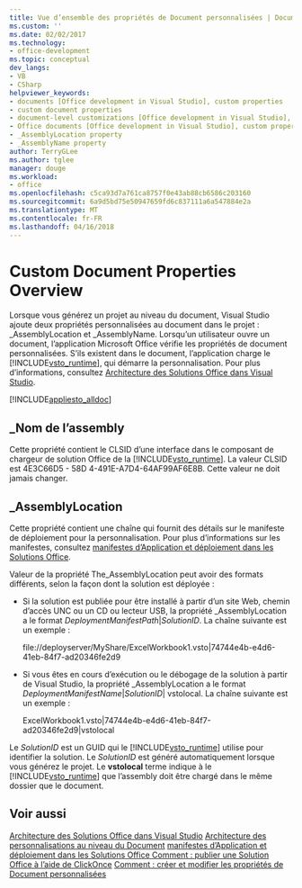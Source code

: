 ```yaml
---
title: Vue d’ensemble des propriétés de Document personnalisées | Documents Microsoft
ms.custom: ''
ms.date: 02/02/2017
ms.technology:
- office-development
ms.topic: conceptual
dev_langs:
- VB
- CSharp
helpviewer_keywords:
- documents [Office development in Visual Studio], custom properties
- custom document properties
- document-level customizations [Office development in Visual Studio], custom properties
- Office documents [Office development in Visual Studio], custom properties
- _AssemblyLocation property
- _AssemblyName property
author: TerryGLee
ms.author: tglee
manager: douge
ms.workload:
- office
ms.openlocfilehash: c5ca93d7a761ca8757f0e43ab88cb6586c203160
ms.sourcegitcommit: 6a9d5bd75e50947659fd6c837111a6a547884e2a
ms.translationtype: MT
ms.contentlocale: fr-FR
ms.lasthandoff: 04/16/2018
---
```

# <a name="custom-document-properties-overview"></a>Custom Document Properties Overview

Lorsque vous générez un projet au niveau du document, Visual Studio ajoute deux propriétés personnalisées au document dans le projet : \_AssemblyLocation et \_AssemblyName. Lorsqu’un utilisateur ouvre un document, l’application Microsoft Office vérifie les propriétés de document personnalisées. S’ils existent dans le document, l’application charge le [!INCLUDE[vsto_runtime](../vsto/includes/vsto-runtime-md.md)], qui démarre la personnalisation. Pour plus d’informations, consultez [Architecture des Solutions Office dans Visual Studio](../vsto/architecture-of-office-solutions-in-visual-studio.md).

 [!INCLUDE[appliesto_alldoc](../vsto/includes/appliesto-alldoc-md.md)]

## <a name="assemblyname"></a>\_Nom de l’assembly

Cette propriété contient le CLSID d’une interface dans le composant de chargeur de solution Office de la [!INCLUDE[vsto_runtime](../vsto/includes/vsto-runtime-md.md)]. La valeur CLSID est 4E3C66D5 - 58D 4-491E-A7D4-64AF99AF6E8B. Cette valeur ne doit jamais changer.

## <a name="assemblylocation"></a>\_AssemblyLocation

Cette propriété contient une chaîne qui fournit des détails sur le manifeste de déploiement pour la personnalisation. Pour plus d’informations sur les manifestes, consultez [manifestes d’Application et déploiement dans les Solutions Office](../vsto/application-and-deployment-manifests-in-office-solutions.md).

 Valeur de la propriété The_AssemblyLocation peut avoir des formats différents, selon la façon dont la solution est déployée :

- Si la solution est publiée pour être installé à partir d’un site Web, chemin d’accès UNC ou un CD ou lecteur USB, la propriété _AssemblyLocation a le format *DeploymentManifestPath*|*SolutionID*. La chaîne suivante est un exemple :

     file://deployserver/MyShare/ExcelWorkbook1.vsto|74744e4b-e4d6-41eb-84f7-ad20346fe2d9

- Si vous êtes en cours d’exécution ou le débogage de la solution à partir de Visual Studio, la propriété _AssemblyLocation a le format *DeploymentManifestName*|*SolutionID*| vstolocal. La chaîne suivante est un exemple :

     ExcelWorkbook1.vsto|74744e4b-e4d6-41eb-84f7-ad20346fe2d9|vstolocal

 Le *SolutionID* est un GUID qui le [!INCLUDE[vsto_runtime](../vsto/includes/vsto-runtime-md.md)] utilise pour identifier la solution. Le *SolutionID* est généré automatiquement lorsque vous générez le projet. Le **vstolocal** terme indique à le [!INCLUDE[vsto_runtime](../vsto/includes/vsto-runtime-md.md)] que l’assembly doit être chargé dans le même dossier que le document.

## <a name="see-also"></a>Voir aussi

[Architecture des Solutions Office dans Visual Studio](../vsto/architecture-of-office-solutions-in-visual-studio.md)
[Architecture des personnalisations au niveau du Document](../vsto/architecture-of-document-level-customizations.md)
[manifestes d’Application et déploiement dans les Solutions Office ](../vsto/application-and-deployment-manifests-in-office-solutions.md) 
 [Comment : publier une Solution Office à l’aide de ClickOnce](http://msdn.microsoft.com/en-us/2b6c247e-bc04-4ce4-bb64-c4e79bb3d5b8)
[Comment : créer et modifier les propriétés de Document personnalisées](../vsto/how-to-create-and-modify-custom-document-properties.md)
